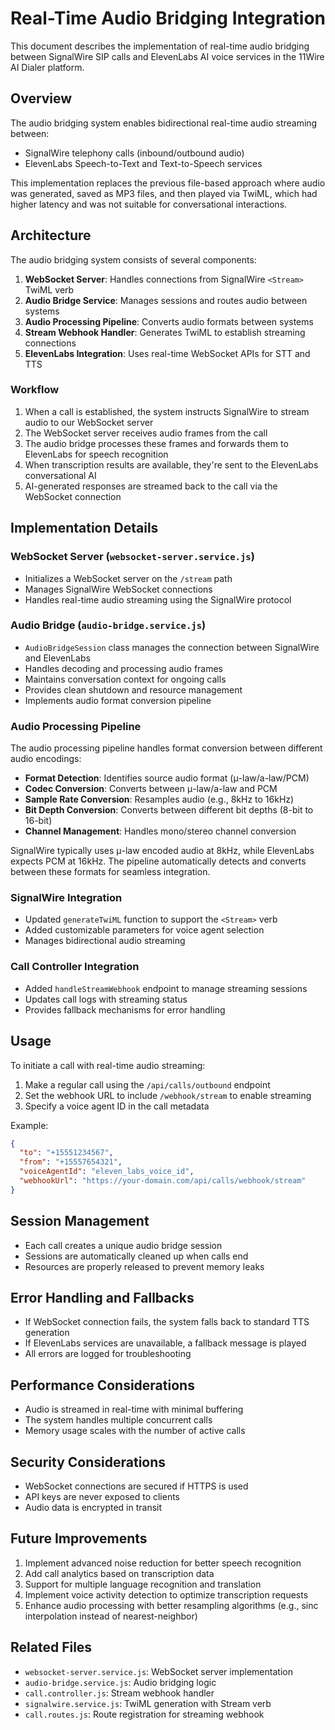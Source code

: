 # Real-Time Audio Bridging Integration

This document describes the implementation of real-time audio bridging between SignalWire SIP calls and ElevenLabs AI voice services in the 11Wire AI Dialer platform.

## Overview

The audio bridging system enables bidirectional real-time audio streaming between:
- SignalWire telephony calls (inbound/outbound audio)
- ElevenLabs Speech-to-Text and Text-to-Speech services

This implementation replaces the previous file-based approach where audio was generated, saved as MP3 files, and then played via TwiML, which had higher latency and was not suitable for conversational interactions.

## Architecture

The audio bridging system consists of several components:

1. **WebSocket Server**: Handles connections from SignalWire `<Stream>` TwiML verb
2. **Audio Bridge Service**: Manages sessions and routes audio between systems
3. **Audio Processing Pipeline**: Converts audio formats between systems
4. **Stream Webhook Handler**: Generates TwiML to establish streaming connections
5. **ElevenLabs Integration**: Uses real-time WebSocket APIs for STT and TTS

### Workflow

1. When a call is established, the system instructs SignalWire to stream audio to our WebSocket server
2. The WebSocket server receives audio frames from the call
3. The audio bridge processes these frames and forwards them to ElevenLabs for speech recognition
4. When transcription results are available, they're sent to the ElevenLabs conversational AI
5. AI-generated responses are streamed back to the call via the WebSocket connection

## Implementation Details

### WebSocket Server (`websocket-server.service.js`)

- Initializes a WebSocket server on the `/stream` path
- Manages SignalWire WebSocket connections
- Handles real-time audio streaming using the SignalWire protocol

### Audio Bridge (`audio-bridge.service.js`)

- `AudioBridgeSession` class manages the connection between SignalWire and ElevenLabs
- Handles decoding and processing audio frames
- Maintains conversation context for ongoing calls
- Provides clean shutdown and resource management
- Implements audio format conversion pipeline

### Audio Processing Pipeline

The audio processing pipeline handles format conversion between different audio encodings:

- **Format Detection**: Identifies source audio format (μ-law/a-law/PCM)
- **Codec Conversion**: Converts between μ-law/a-law and PCM
- **Sample Rate Conversion**: Resamples audio (e.g., 8kHz to 16kHz)
- **Bit Depth Conversion**: Converts between different bit depths (8-bit to 16-bit)
- **Channel Management**: Handles mono/stereo channel conversion

SignalWire typically uses μ-law encoded audio at 8kHz, while ElevenLabs expects PCM at 16kHz. The pipeline automatically detects and converts between these formats for seamless integration.

### SignalWire Integration

- Updated `generateTwiML` function to support the `<Stream>` verb
- Added customizable parameters for voice agent selection
- Manages bidirectional audio streaming

### Call Controller Integration

- Added `handleStreamWebhook` endpoint to manage streaming sessions
- Updates call logs with streaming status
- Provides fallback mechanisms for error handling

## Usage

To initiate a call with real-time audio streaming:

1. Make a regular call using the `/api/calls/outbound` endpoint
2. Set the webhook URL to include `/webhook/stream` to enable streaming
3. Specify a voice agent ID in the call metadata

Example:

```json
{
  "to": "+15551234567",
  "from": "+15557654321",
  "voiceAgentId": "eleven_labs_voice_id",
  "webhookUrl": "https://your-domain.com/api/calls/webhook/stream"
}
```

## Session Management

- Each call creates a unique audio bridge session
- Sessions are automatically cleaned up when calls end
- Resources are properly released to prevent memory leaks

## Error Handling and Fallbacks

- If WebSocket connection fails, the system falls back to standard TTS generation
- If ElevenLabs services are unavailable, a fallback message is played
- All errors are logged for troubleshooting

## Performance Considerations

- Audio is streamed in real-time with minimal buffering
- The system handles multiple concurrent calls
- Memory usage scales with the number of active calls

## Security Considerations

- WebSocket connections are secured if HTTPS is used
- API keys are never exposed to clients
- Audio data is encrypted in transit

## Future Improvements

1. Implement advanced noise reduction for better speech recognition
2. Add call analytics based on transcription data
3. Support for multiple language recognition and translation
4. Implement voice activity detection to optimize transcription requests
5. Enhance audio processing with better resampling algorithms (e.g., sinc interpolation instead of nearest-neighbor)

## Related Files

- `websocket-server.service.js`: WebSocket server implementation
- `audio-bridge.service.js`: Audio bridging logic
- `call.controller.js`: Stream webhook handler
- `signalwire.service.js`: TwiML generation with Stream verb
- `call.routes.js`: Route registration for streaming webhook
